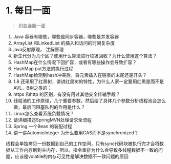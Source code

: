 # 1. 每日一面 

>  蚂蚁金服一面

1. Java 容器有哪些，哪些是同步容器，哪些是并发容器
2. ArrayList 和LinkedList 的插入和访问的时间复杂度
3. java反射原理， 注解原理
4. 新生代分为几个区？使用什么算法进行垃圾回收？为什么使用这个算法？
5. HashMap在什么情况下回扩容，或者有哪些操作会导致扩容？
6. HashMap put方法的执行过程
7. HashMap检测到hash冲突后，将元素插入在链表的末尾还是开头？
8. 1.8 还采用了红黑树，讲讲红黑树的特性，为什么人家一定要用红黑是而不是AVL，B树之类的；
9. https 和http 的区别，有没有用过其他安全传输手段？
10. 线程池的工作原理，几个重要参数，然后给了具体几个参数分析线程池会怎么做，最后问阻塞队列的作用是什么？
11. Linux怎么查看系统负载情况？
12. 请详细描述SpringMVN处理请求全流程
13. Spring 一个Bean 的装配过程
14. 讲一讲AutomicInteger 为什么要用CAS而不是synchronized？





线程会单独拷贝一份数据到自己的工作空间，只有sync代码块被执行完才会将数据从工作内存刷到主内存，所以，指令重排为什么会导致多线程数据不一致的问题，应该是volatile的内存可见性是解决数据不一致问题的原因